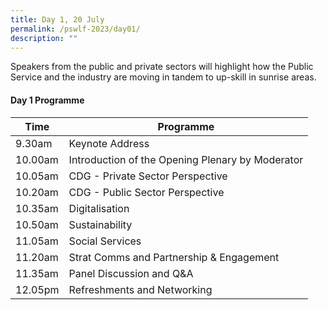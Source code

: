 ```yaml
---
title: Day 1, 20 July
permalink: /pswlf-2023/day01/
description: ""
---
```

<script src="[https://assets.dcube.cloud/scripts/wogaa.js](https://assets.dcube.cloud/scripts/wogaa.js)\"></script>
Speakers from the public and private sectors will highlight how the Public Service and the industry are moving in tandem to up-skill in sunrise areas.


#### Day 1 Programme

| Time | Programme |
| --- | --- |
| 9.30am | Keynote Address |
| 10.00am | Introduction of the Opening Plenary by Moderator |
| 10.05am | CDG - Private Sector Perspective |
| 10.20am | CDG - Public Sector Perspective |
| 10.35am | Digitalisation |
| 10.50am | Sustainability |
| 11.05am | Social Services |
| 11.20am | Strat Comms and Partnership &amp; Engagement |
| 11.35am | Panel Discussion and Q&amp;A |
| 12.05pm | Refreshments and Networking |